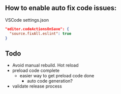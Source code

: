 ## How to enable auto fix code issues:

VSCode settings.json

```json
"editor.codeActionsOnSave": {
  "source.fixAll.eslint": true
}
```


## Todo

- Avoid manual rebuild. Hot reload
- preload code complete
  - easier way to get preload code done
    - auto code generation?
- validate release process
